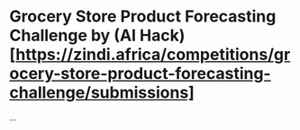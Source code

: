 # Grocery Store Product Forecasting Challenge by (AI Hack)[https://zindi.africa/competitions/grocery-store-product-forecasting-challenge/submissions]
...
